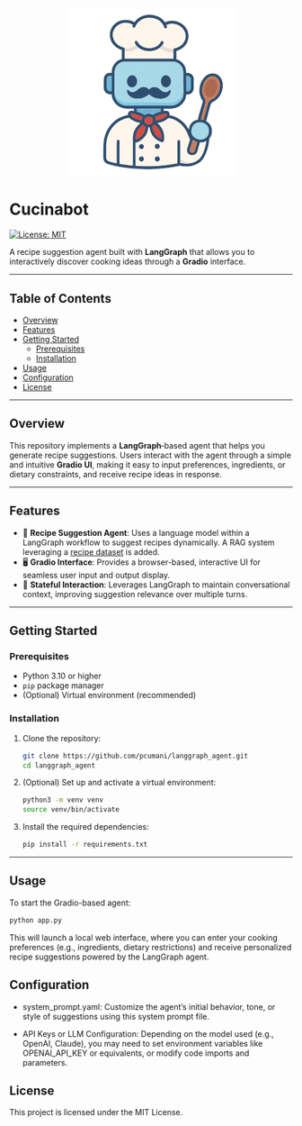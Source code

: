 
<p align="center">
    <img src="./assets/logo.png" alt="Cucinabot logo" width="300">
</p>

# Cucinabot


[![License: MIT](https://img.shields.io/badge/License-MIT-green)](LICENSE)

A recipe suggestion agent built with **LangGraph** that allows you to interactively discover cooking ideas through a **Gradio** interface.

---

## Table of Contents

- [Overview](#overview)  
- [Features](#features)  
- [Getting Started](#getting-started)  
  - [Prerequisites](#prerequisites)  
  - [Installation](#installation)  
- [Usage](#usage)  
- [Configuration](#configuration)
- [License](#license)

---

## Overview

This repository implements a **LangGraph**‑based agent that helps you generate recipe suggestions. Users interact with the agent through a simple and intuitive **Gradio UI**, making it easy to input preferences, ingredients, or dietary constraints, and receive recipe ideas in response.

---

## Features

- 🧠 **Recipe Suggestion Agent**: Uses a language model within a LangGraph workflow to suggest recipes dynamically. A RAG system leveraging a [recipe dataset](https://www.kaggle.com/datasets/pes12017000148/food-ingredients-and-recipe-dataset-with-images/versions/1) is added.
- 🖥️ **Gradio Interface**: Provides a browser-based, interactive UI for seamless user input and output display.  
- 🔄 **Stateful Interaction**: Leverages LangGraph to maintain conversational context, improving suggestion relevance over multiple turns.

---

## Getting Started

### Prerequisites

- Python 3.10 or higher  
- `pip` package manager  
- (Optional) Virtual environment (recommended)

### Installation

1. Clone the repository:

    ```bash
    git clone https://github.com/pcumani/langgraph_agent.git
    cd langgraph_agent
    ```

2. (Optional) Set up and activate a virtual environment:

    ```bash
    python3 -m venv venv
    source venv/bin/activate
    ```

3. Install the required dependencies:

    ```bash
    pip install -r requirements.txt
    ```

---

## Usage

To start the Gradio-based agent:

```bash
python app.py

```

This will launch a local web interface, where you can enter your cooking preferences (e.g., ingredients, dietary restrictions) and receive personalized recipe suggestions powered by the LangGraph agent.

## Configuration
- system_prompt.yaml: Customize the agent’s initial behavior, tone, or style of suggestions using this system prompt file.

- API Keys or LLM Configuration: Depending on the model used (e.g., OpenAI, Claude), you may need to set environment variables like OPENAI_API_KEY or equivalents, or modify code imports and parameters.

## License
This project is licensed under the MIT License.